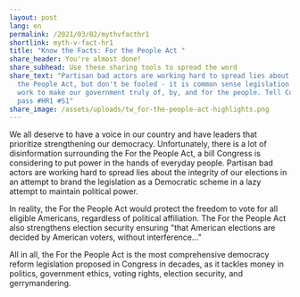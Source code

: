 ```yaml
---
layout: post
lang: en
permalink: /2021/03/02/mythvfacthr1
shortlink: myth-v-fact-hr1
title: "Know the Facts: For the People Act "
share_header: You're almost done!
share_subhead: Use these sharing tools to spread the word
share_text: "Partisan bad actors are working hard to spread lies about the For
  the People Act, but don't be fooled - it is common sense legislation that will
  work to make our government truly of, by, and for the people. Tell Congress to
  pass #HR1 #S1"
share_image: /assets/uploads/tw_for-the-people-act-highlights.png
---
```

We all deserve to have a voice in our country and have leaders that prioritize strengthening our democracy. Unfortunately, there is a lot of disinformation surrounding the For the People Act, a bill Congress is considering to put power in the hands of everyday people. Partisan bad actors are working hard to spread lies about the integrity of our elections in an attempt to brand the legislation as a Democratic scheme in a lazy attempt to maintain political power.

In reality, the For the People Act would protect the freedom to vote for all eligible Americans, regardless of political affiliation. The For the People Act also strengthens election security ensuring "that American elections are decided by American voters, without interference..." 

All in all, the For the People Act is the most comprehensive democracy reform legislation proposed in Congress in decades, as it tackles money in politics, government ethics, voting rights, election security, and gerrymandering.